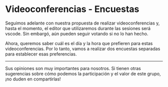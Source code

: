 # Videoconferencias - Encuestas

Seguimos adelante con nuestra propuesta de realizar videoconferencias y, hasta
el momento, el editor que utilizaremos durante las sesiones será vscode. Sin embargó, aún
pueden seguir votando si no lo han hecho.

Ahora, queremos saber cuál es el día y la hora que prefieren para estas
videoconferencias. Por lo tanto, vamos a realizar dos encuestas separadas
para establecer esas preferencias.

---

Sus opiniones son muy importantes para nosotros. Si tienen otras sugerencias
sobre cómo podemos la participación y el valor de este grupo, ¡no duden en
compartirlas!
